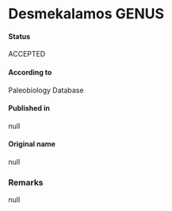 Desmekalamos GENUS
=======

#### Status
ACCEPTED

#### According to
Paleobiology Database

#### Published in
null

#### Original name
null

### Remarks
null